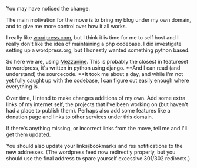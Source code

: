 You may have noticed the change.

The main motivation for the move is to bring my blog under my own domain, and
to give me more control over how it all works.

I really like [wordpress.com](http://wordpress.com), but I think it is time
for me to self host and I really don't like the idea of maintaining a php
codebase. I did investigate setting up a wordpress.org, but I honestly wanted
something python based.

So here we are, using [Mezzanine](http://mezzanine.jupo.org/). This is
probably the closest in featureset to wordpress, it's written in python using
django. **And I can read (and understand) the sourcecode. **It took me about a
day, and while I'm not yet fully caught up with the codebase, I can figure out
easily enough where everything is.

Over time, I intend to make changes additions of my own. Add some extra links
of my internet self, the projects that I've been working on (but haven't had a
place to publish them). Perhaps also add some features like a donation page
and links to other services under this domain.

If there's anything missing, or incorrect links from the move, tell me and
I'll get them updated.

You should also update your links/bookmarks and rss notifications to the new
addresses. (The wordpress feed now redirectly properly, but you should use the
final address to spare yourself excessive 301/302 redirects.)